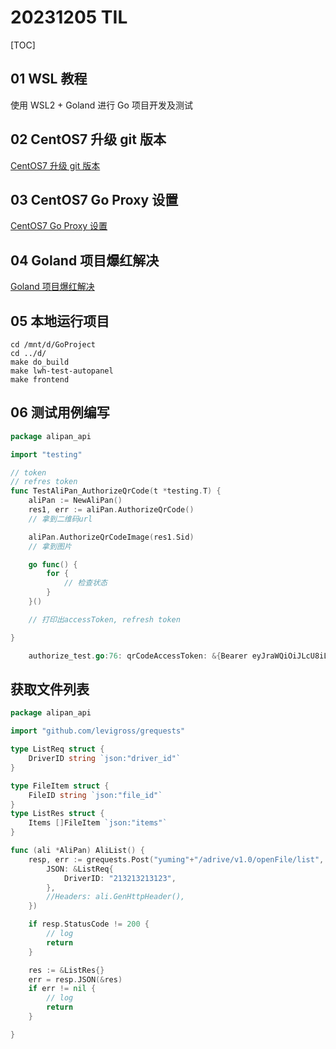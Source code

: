 # 20231205 TIL

[TOC]



## 01 WSL 教程

使用 WSL2 + Goland 进行 Go 项目开发及测试

## 02 CentOS7 升级 git 版本

[CentOS7 升级 git 版本](https://juejin.cn/post/7071910670056292389)

## 03 CentOS7 Go Proxy 设置

[CentOS7 Go Proxy 设置](https://www.cnblogs.com/linqiaobao/p/14260701.html)

## 04 Goland 项目爆红解决

[Goland 项目爆红解决](https://blog.csdn.net/weixin_44559544/article/details/124668072)

## 05 本地运行项目

```shell
cd /mnt/d/GoProject
cd ../d/
make do_build
make lwh-test-autopanel
make frontend
```

## 06 测试用例编写

```go
package alipan_api

import "testing"

// token
// refres token
func TestAliPan_AuthorizeQrCode(t *testing.T) {
	aliPan := NewAliPan()
	res1, err := aliPan.AuthorizeQrCode()
	// 拿到二维码url

	aliPan.AuthorizeQrCodeImage(res1.Sid)
	// 拿到图片

	go func() {
		for {
			// 检查状态
		}
	}()

	// 打印出accessToken, refresh token

}
```

```go
    authorize_test.go:76: qrCodeAccessToken: &{Bearer eyJraWQiOiJLcU8iLCJ0eXAiOiJKV1QiLCJhbGciOiJIUzI1NiJ9.eyJzdWIiOiJjZDY4ODUzNzViZTg0MmRhYWM3YjVhODZiNGZiNmYzYSIsImF1ZCI6IjdmM2ZkOTdmNzVlYjRhODk5YmMwYzRlMGMxYmI1NmNhIiwicyI6ImNkYSIsImlzcyI6ImFsaXBhbiIsImV4cCI6MTcwMTc3MjQ2NywiaWF0IjoxNzAxNzY1MjY0LCJqdGkiOiJkZjVlZjlkYmQyNjk0Y2Y0OTFhZTlhZjdiYTYzMWI1NCJ9.doYOTVz9Hr1hDHQeAzAAu9QptQfBLTAxxzurW5W9l-8 eyJ0eXAiOiJKV1QiLCJhbGciOiJSUzI1NiJ9.eyJzdWIiOiJjZDY4ODUzNzViZTg0MmRhYWM3YjVhODZiNGZiNmYzYSIsImF1ZCI6IjdmM2ZkOTdmNzVlYjRhODk5YmMwYzRlMGMxYmI1NmNhIiwiZXhwIjoxNzA5NTQxMjY0LCJpYXQiOjE3MDE3NjUyNjQsImp0aSI6IjkyZmE1ZGFiNTcxZDRjZWM4ZThiOWE3YjAzMjZjMzQ5In0.IJQyhr6AyYwksTiV9_cZzU03kYWBHY1bNe9KFXEVoRB5JrxjxcNSO7sN5Qg8SZuYcKE71oeuBEVxGqycY69new 7200}

```

## 获取文件列表

```go
package alipan_api

import "github.com/levigross/grequests"

type ListReq struct {
	DriverID string `json:"driver_id"`
}

type FileItem struct {
	FileID string `json:"file_id"`
}
type ListRes struct {
	Items []FileItem `json:"items"`
}

func (ali *AliPan) AliList() {
	resp, err := grequests.Post("yuming"+"/adrive/v1.0/openFile/list", &grequests.RequestOptions{
		JSON: &ListReq{
			DriverID: "213213213123",
		},
		//Headers: ali.GenHttpHeader(),
	})

	if resp.StatusCode != 200 {
		// log
		return
	}

	res := &ListRes{}
	err = resp.JSON(&res)
	if err != nil {
		// log
		return
	}

}
```

